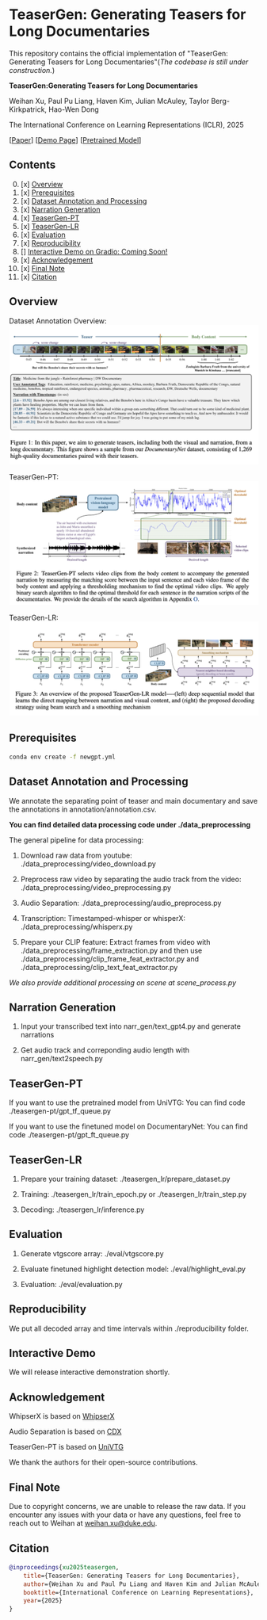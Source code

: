 # TeaserGen: Generating Teasers for Long Documentaries

This repository contains the official implementation of "TeaserGen: Generating Teasers for Long Documentaries"(*The codebase is still under construction.*)

**TeaserGen:Generating Teasers for Long Documentaries**

Weihan Xu, Paul Pu Liang, Haven Kim, Julian McAuley, Taylor Berg-Kirkpatrick, Hao-Wen Dong

The International Conference on Learning Representations (ICLR), 2025

[[Paper](https://arxiv.org/pdf/2410.05586)] 
[[Demo Page](https://wx83.github.io/TeaserGen_Official/)] [[Pretrained Model](https://drive.google.com/drive/folders/1A35frASy1fkLKzfEpPs2unBEYg1fpR6R?dmr=1&ec=wgc-drive-globalnav-goto)]

## Contents
0. [x] [Overview](#overview)
1. [x] [Prerequisites](#prerequisites)
2. [x] [Dataset Annotation and Processing](#dataset-annotation-and-processing)
3. [x] [Narration Generation](#narration-generation)
4. [x] [TeaserGen-PT](#teasergen-pt)
5. [x] [TeaserGen-LR](#teasergen-lr)
6. [x] [Evaluation](#evaluation)
7. [x] [Reproducibility](#reproducibility)
8. [] [Interactive Demo on Gradio: Coming Soon!](#interactive-demo-on-gradio-coming-soon)
9. [x] [Acknowledgement](#acknowledgement)
10. [x] [Final Note](#final-note)
11. [x] [Citation](#citation)


## Overview

Dataset Annotation Overview:
![Dataset Annotation Overview](pictures/Dataset_annotate.png)

TeaserGen-PT:
![TeaserGen-PT](pictures/TeaserGen-PT.png)

TeaserGen-LR:
![TeaserGen-LR](pictures/TeaserGen-LR.png)


## Prerequisites

```bash
conda env create -f newgpt.yml
```

## Dataset Annotation and Processing
We annotate the separating point of teaser and main documentary and save the annotations in annotation/annotation.csv.

**You can find detailed data processing code under ./data_preprocessing**

The general pipeline for data processing:

1) Download raw data from youtube: ./data_preprocessing/video_download.py

2) Preprocess raw video by separating the audio track from the video: ./data_preprocessing/video_preprocessing.py

3) Audio Separation: ./data_preprocessing/audio_preprocess.py

4) Transcription: Timestamped-whisper or whisperX: ./data_preprocessing/whisperx.py

5) Prepare your CLIP feature: Extract frames from video with ./data_preprocessing/frame_extraction.py and then use ./data_preprocessing/clip_frame_feat_extractor.py and ./data_preprocessing/clip_text_feat_extractor.py

*We also provide additional processing on scene at scene_process.py*

## Narration Generation
1) Input your transcribed text into narr_gen/text_gpt4.py and generate narrations

2) Get audio track and correponding audio length with narr_gen/text2speech.py

## TeaserGen-PT 
If you want to use the pretrained model from UniVTG: You can find code ./teasergen-pt/gpt_tf_queue.py 

If you want to use the finetuned model on DocumentaryNet: You can find code ./teasergen-pt/gpt_ft_queue.py 

## TeaserGen-LR 
1) Prepare your training dataset: ./teasergen_lr/prepare_dataset.py

2) Training: ./teasergen_lr/train_epoch.py or ./teasergen_lr/train_step.py

3) Decoding: ./teasergen_lr/inference.py


## Evaluation
1) Generate vtgscore array: ./eval/vtgscore.py

2) Evaluate finetuned highlight detection model: ./eval/highlight_eval.py

3) Evaluation: ./eval/evaluation.py

## Reproducibility
We put all decoded array and time intervals within ./reproducibility folder. 

## Interactive Demo

We will release interactive demonstration shortly.

## Acknowledgement
WhipserX is based on [WhipserX](https://github.com/m-bain/whisperX)

Audio Separation is based on [CDX](https://gitlab.aicrowd.com/yoyololicon/cdx-submissions)

TeaserGen-PT is based on [UniVTG](https://github.com/showlab/UniVTG/)

We thank the authors for their open-source contributions.


## Final Note

Due to copyright concerns, we are unable to release the raw data. If you encounter any issues with your data or have any questions, feel free to reach out to Weihan at weihan.xu@duke.edu. 


## Citation

```bibtex
@inproceedings{xu2025teasergen,
    title={TeaserGen: Generating Teasers for Long Documentaries},
    author={Weihan Xu and Paul Pu Liang and Haven Kim and Julian McAuley and Taylor Berg-Kirkpatrick and Hao-Wen Dong},
    booktitle={International Conference on Learning Representations},
    year={2025}
}
```
